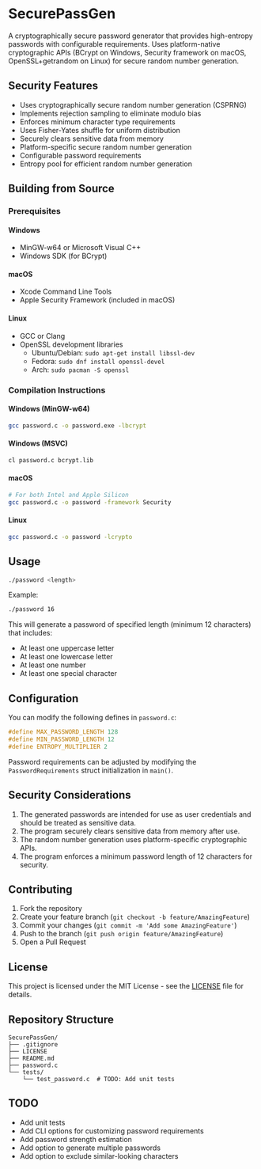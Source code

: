 # SecurePassGen

A cryptographically secure password generator that provides high-entropy passwords with configurable requirements. Uses platform-native cryptographic APIs (BCrypt on Windows, Security framework on macOS, OpenSSL+getrandom on Linux) for secure random number generation.

## Security Features

- Uses cryptographically secure random number generation (CSPRNG)
- Implements rejection sampling to eliminate modulo bias
- Enforces minimum character type requirements
- Uses Fisher-Yates shuffle for uniform distribution
- Securely clears sensitive data from memory
- Platform-specific secure random number generation
- Configurable password requirements
- Entropy pool for efficient random number generation

## Building from Source

### Prerequisites

#### Windows
- MinGW-w64 or Microsoft Visual C++
- Windows SDK (for BCrypt)

#### macOS
- Xcode Command Line Tools
- Apple Security Framework (included in macOS)

#### Linux
- GCC or Clang
- OpenSSL development libraries
  - Ubuntu/Debian: `sudo apt-get install libssl-dev`
  - Fedora: `sudo dnf install openssl-devel`
  - Arch: `sudo pacman -S openssl`

### Compilation Instructions

#### Windows (MinGW-w64)
```bash
gcc password.c -o password.exe -lbcrypt
```

#### Windows (MSVC)
```bash
cl password.c bcrypt.lib
```

#### macOS
```bash
# For both Intel and Apple Silicon
gcc password.c -o password -framework Security
```

#### Linux
```bash
gcc password.c -o password -lcrypto
```

## Usage

```bash
./password <length>
```

Example:
```bash
./password 16
```

This will generate a password of specified length (minimum 12 characters) that includes:
- At least one uppercase letter
- At least one lowercase letter
- At least one number
- At least one special character

## Configuration

You can modify the following defines in `password.c`:
```c
#define MAX_PASSWORD_LENGTH 128
#define MIN_PASSWORD_LENGTH 12
#define ENTROPY_MULTIPLIER 2
```

Password requirements can be adjusted by modifying the `PasswordRequirements` struct initialization in `main()`.

## Security Considerations

1. The generated passwords are intended for use as user credentials and should be treated as sensitive data.
2. The program securely clears sensitive data from memory after use.
3. The random number generation uses platform-specific cryptographic APIs.
4. The program enforces a minimum password length of 12 characters for security.

## Contributing

1. Fork the repository
2. Create your feature branch (`git checkout -b feature/AmazingFeature`)
3. Commit your changes (`git commit -m 'Add some AmazingFeature'`)
4. Push to the branch (`git push origin feature/AmazingFeature`)
5. Open a Pull Request

## License

This project is licensed under the MIT License - see the [LICENSE](LICENSE) file for details.

## Repository Structure
```
SecurePassGen/
├── .gitignore
├── LICENSE
├── README.md
├── password.c
└── tests/
    └── test_password.c  # TODO: Add unit tests
```

## TODO

- Add unit tests
- Add CLI options for customizing password requirements
- Add password strength estimation
- Add option to generate multiple passwords
- Add option to exclude similar-looking characters
